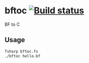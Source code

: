 # bftoc [![Build status](https://ci.appveyor.com/api/projects/status/16lh04o1v3nsi0cw?svg=true)](https://ci.appveyor.com/project/faineance/bftoc)
BF to C

## Usage
```bash
fsharp bftoc.fs
./bftoc hello.bf
```
